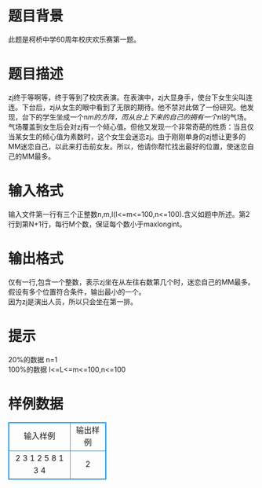 # 

 
 # 题目背景 
此题是柯桥中学60周年校庆欢乐赛第一题。 

 
 # 题目描述 
zj终于等啊等，终于等到了校庆表演。在表演中，zj大显身手，使台下女生尖叫连连。下台后，zj从女生的眼中看到了无限的期待。他不禁对此做了一份研究。他发现，台下的学生坐成一个n*m的方阵，而从台上下来的自己的拥有一个n*l的气场。气场覆盖到女生后会对zj有一个倾心值。但他又发现一个非常奇葩的性质：当且仅当某女生的倾心值为素数时，这个女生会迷恋zj。由于刚刚单身的zj想让更多的MM迷恋自己，以此来打击前女友。所以，他请你帮忙找出最好的位置，使迷恋自己的MM最多。 

 
 # 输入格式 
输入文件第一行有三个正整数n,m,l(l&lt;=m&lt;=100,n&lt;=100).含义如题中所述。第2行到第N+1行，每行M个数，保证每个数小于maxlongint。 

 
 # 输出格式 
仅有一行,包含一个整数，表示zj坐在从左往右数第几个时，迷恋自己的MM最多。假设有多个位置符合条件，输出最小的一个。<BR>因为zj是演出人员，所以只会坐在第一排。 

 
 # 提示 
20%的数据&nbsp;n=1<BR>100%的数据&nbsp;l&lt;=L&lt;=m&lt;=100,n&lt;=100 
# 样例数据
<style>
        table,table tr th, table tr td { border:1px solid #0094ff; }
        table { width: 200px; min-height: 25px; line-height: 25px; text-align: center; border-collapse: collapse;}   
    </style>
<table>
	<tr>
		<td>输入样例</td>
		<td>输出样例</td>
	</tr>
<tr><td>2 3 1
2 5 8
1 3 4
</td><td>2</td></tr></table>
